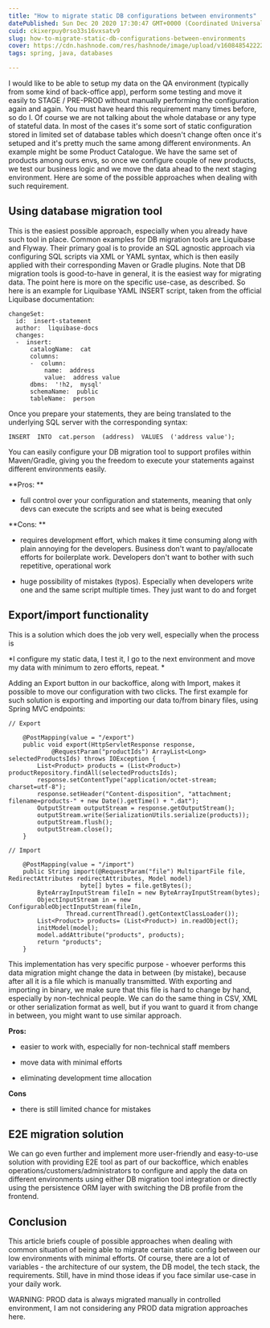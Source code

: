 ```yaml
---
title: "How to migrate static DB configurations between environments"
datePublished: Sun Dec 20 2020 17:30:47 GMT+0000 (Coordinated Universal Time)
cuid: ckixerpuy0rso33s16vxsatv9
slug: how-to-migrate-static-db-configurations-between-environments
cover: https://cdn.hashnode.com/res/hashnode/image/upload/v1608485422226/XQxz8H-Bo.jpeg
tags: spring, java, databases

---
```


I would like to be able to setup my data on the QA environment (typically from some kind of back-office app), perform some testing and move it easily to STAGE / PRE-PROD without manually performing the configuration again and again. You must have heard this requirement many times before, so do I. Of course we are not talking about the whole database or any type of stateful data. In most of the cases it's some sort of static configuration stored in limited set of database tables which doesn't change often once it's setuped and it's pretty much the same among different environments. An example might be some Product Catalogue. We have the same set of products among ours envs, so once we configure couple of new products, we test our business logic and we move the data ahead to the next staging environment. Here are some of the possible approaches when dealing with such requirement.

## Using database migration tool

This is the easiest possible approach, especially when you already have such tool in place. Common examples for DB migration tools are Liquibase and Flyway. Their primary goal is to provide an SQL agnostic approach via configuring SQL scripts via XML or YAML syntax, which is then easily applied with their corresponding Maven or Gradle plugins. Note that DB migration tools is good-to-have in general, it is the easiest way for migrating data. The point here is more on the specific use-case, as described. So here is an example for Liquibase YAML INSERT script, taken from the official Liquibase documentation:


```
changeSet:  
  id:  insert-statement  
  author:  liquibase-docs  
  changes:  
  -  insert:  
      catalogName:  cat  
      columns:  
      -  column:  
          name:  address  
          value:  address value  
      dbms:  '!h2,  mysql'  
      schemaName:  public  
      tableName:  person
``` 

Once you prepare your statements, they are being translated to the underlying SQL server with the corresponding syntax:


```
INSERT  INTO  cat.person  (address)  VALUES  ('address value');
``` 

You can easily configure your DB migration tool to support profiles within Maven/Gradle, giving you the freedom to execute your statements against different environments easily.

**Pros: **

 - full control over your configuration and statements, meaning that only devs can execute the scripts and see what is being executed

**Cons:  **

 - requires development effort, which makes it time consuming along with plain annoying for the developers. Business don't want to pay/allocate efforts for boilerplate work. Developers don't want to bother with such repetitive, operational work

 - huge possibility of mistakes (typos). Especially when developers write one and the same script multiple times. They just want to do and forget

## Export/import functionality

This is a solution which does the job very well, especially when the process is

*I configure my static data, I test it, I go to the next environment and move my data with minimum to zero efforts, repeat.
*

Adding an Export button in our backoffice, along with Import, makes it possible to move our configuration with two clicks. The first example for such solution is exporting and importing our data to/from binary files, using Spring MVC endpoints:


```
// Export

	@PostMapping(value = "/export")
	public void export(HttpServletResponse response,
			@RequestParam("productIds") ArrayList<Long> selectedProductsIds) throws IOException {
		List<Product> products = (List<Product>) productRepository.findAll(selectedProductsIds);
		response.setContentType("application/octet-stream; charset=utf-8");
		response.setHeader("Content-disposition", "attachment; filename=products-" + new Date().getTime() + ".dat");
		OutputStream outputStream = response.getOutputStream();
		outputStream.write(SerializationUtils.serialize(products));
		outputStream.flush();
		outputStream.close();
	}
``` 

```
// Import

	@PostMapping(value = "/import")
	public String import(@RequestParam("file") MultipartFile file, RedirectAttributes redirectAttributes, Model model)
					byte[] bytes = file.getBytes();
		ByteArrayInputStream fileIn = new ByteArrayInputStream(bytes);
        ObjectInputStream in = new ConfigurableObjectInputStream(fileIn,
                Thread.currentThread().getContextClassLoader());
        List<Product> products= (List<Product>) in.readObject();
		initModel(model);
		model.addAttribute("products", products);
		return "products";
	}
``` 

This implementation has very specific purpose - whoever performs this data migration might change the data in between (by mistake), because after all it is a file which is manually transmitted. With exporting and importing in binary, we make sure that this file is hard to change by hand, especially by non-technical people. We can do the same thing in CSV, XML or other serialization format as well, but if you want to guard it from change in between, you might want to use similar approach.

**Pros:**

 - easier to work with, especially for non-technical staff members

 - move data with minimal efforts

 - eliminating development time allocation

**Cons**

 - there is still limited chance for mistakes

## E2E migration solution

We can go even further and implement more user-friendly and easy-to-use solution with providing E2E tool as part of our backoffice, which enables operations/customers/administrators to configure and apply the data on different environments using either DB migration tool integration or directly using the persistence ORM layer with switching the DB profile from the frontend.

## Conclusion

This article briefs couple of possible approaches when dealing with common situation of being able to migrate certain static config between our low environments with minimal efforts. Of course, there are a lot of variables - the architecture of our system, the DB model, the tech stack, the requirements. Still, have in mind those ideas if you face similar use-case in your daily work.

WARNING: PROD data is always migrated manually in controlled environment, I am not considering any PROD data migration approaches here.










